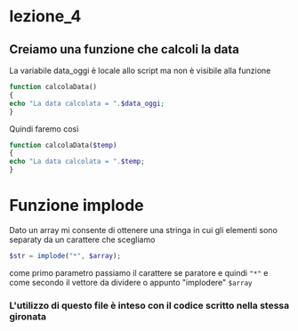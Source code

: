 # lezione_4


## Creiamo una funzione che calcoli la data 

La variabile data_oggi è locale allo script ma non è visibile alla funzione 

 ```php
function calcolaData()
{
echo "La data calcolata = ".$data_oggi;     
}
```


Quindi faremo così

```php
function calcolaData($temp)
{
echo "La data calcolata = ".$temp;     
}
```
# Funzione implode
Dato un array mi consente di ottenere una stringa in cui gli elementi sono separaty da un carattere che scegliamo

``` php
$str = implode("*", $array);
```
come primo parametro passiamo il carattere se paratore e quindi ``` "*" ``` e come secondo il vettore da dividere o appunto "implodere"
``` $array ```
### L'utilizzo di questo file è inteso con il codice scritto nella stessa gironata
